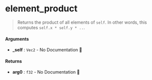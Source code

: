 # element\_product

>  Returns the product of all elements of `self`.
>  In other words, this computes `self.x * self.y * ..`.

#### Arguments

- **\_self** : `Vec2` \- No Documentation 🚧

#### Returns

- **arg0** : `f32` \- No Documentation 🚧